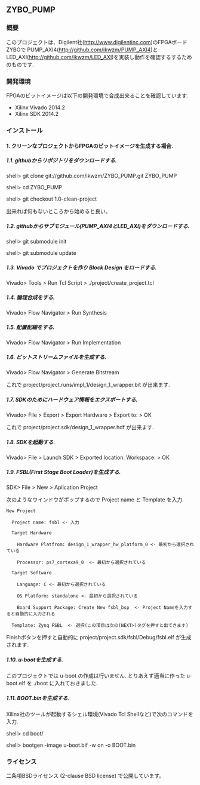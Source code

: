 ZYBO_PUMP
---------

### 概要

このプロジェクトは、Digilent社(<http://www.digilentinc.com>)のFPGAボードZYBOで 
PUMP_AXI4(<http://github.com/ikwzm/PUMP_AXI4>)と
LED_AXI(<http://github.com/ikwzm/LED_AXI>)を実装し動作を確認するするためのものです.

### 開発環境

FPGAのビットイメージは以下の開発環境で合成出来ることを確認しています.

* Xilinx Vivado 2014.2
* Xilinx SDK 2014.2

### インストール

#### 1. クリーンなプロジェクトからFPGAのビットイメージを生成する場合.

##### 1.1. githubからリポジトリをダウンロードする.

shell> git clone git://github.com/ikwzm/ZYBO_PUMP.git ZYBO_PUMP

shell> cd ZYBO_PUMP

shell> git checkout 1.0-clean-project

出来れば何もないところから始めると良い。

##### 1.2. githubからサブモジュール(PUMP_AXI4とLED_AXI)をダウンロードする.

shell> git submodule init

shell> git submodule update

##### 1.3. Vivado でプロジェクトを作り Block Design をロードする.

Vivado> Tools > Run Tcl Script > ./project/create_project.tcl

##### 1.4. 論理合成をする.

Vivado> Flow Navigator > Run Synthesis

##### 1.5. 配置配線をする.

Vivado> Flow Navigator > Run Implementation 

##### 1.6. ビットストリームファイルを生成する.

Vivado> Flow Navigator > Generate Bitstream

これで project/project.runs/impl_1/design_1_wrapper.bit が出来ます.

##### 1.7. SDKのためにハードウェア情報をエクスポートする.

Vivado> File > Export > Export Hardware > Export to: <Local to Project> > OK

これで project/project.sdk/design_1_wrapper.hdf が出来ます.

##### 1.8. SDKを起動する.

Vivado> File > Launch SDK > Exported location:<Local to Project> Workspace:<Local Project> > OK

##### 1.9. FSBL(First Stage Boot Loader)を生成する.

SDK> File > New > Aplication Project

次のようなウインドウがポップするので Project name と Template を入力.

    New Project
    
      Project name: fsbl <- 入力
    
      Target Hardware     
    
        Hardware Platfrom: design_1_wrapper_hw_platform_0 <- 最初から選択されている
    
        Processor: ps7_cortexa9_0  <- 最初から選択されている
    
      Target Software
    
        Language: C <- 最初から選択されている
    
        OS Platform: standalone <- 最初から選択されている
    
        Board Support Package: Create New fsbl_bsp  <- Project Nameを入力すると自動的に入力される
    
      Template: Zynq FSBL  <- 選択(この項目は次の(NEXT>)タグを押すと出てきます)

Finishボタンを押すと自動的に project/project.sdk/fsbl/Debug/fsbl.elf が生成されます.

##### 1.10. u-bootを生成する.

このプロジェクトでは u-boot の作成は行いません. 
とりあえず適当に作った u-boot.elf を ./boot に入れておきました.

##### 1.11. BOOT.binを生成する.

Xilinx社のツールが起動するシェル環境(Vivado Tcl Shellなど)で次のコマンドを入力.

shell> cd boot/

shell> bootgen -image u-boot.bif -w on -o BOOT.bin

### ライセンス

二条項BSDライセンス (2-clause BSD license) で公開しています。

